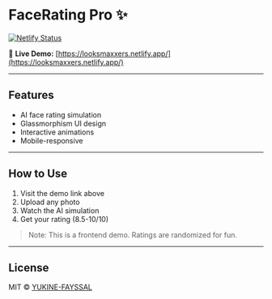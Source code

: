 # FaceRating Pro ✨

[![Netlify Status](https://api.netlify.com/api/v1/badges/6d22d5e7-b1e1-4dec-a257-9b59a3d90775/deploy-status)](https://app.netlify.com/sites/looksmaxxers/deploys)

🔗 **Live Demo:** [https://looksmaxxers.netlify.app/](https://looksmaxxers.netlify.app/)

---

## Features
- AI face rating simulation
- Glassmorphism UI design
- Interactive animations
- Mobile-responsive

---

## How to Use
1. Visit the demo link above
2. Upload any photo
3. Watch the AI simulation
4. Get your rating (8.5-10/10)

> Note: This is a frontend demo. Ratings are randomized for fun.

---

## License
MIT © [YUKINE-FAYSSAL](https://github.com/YUKINE-FAYSSAL)
